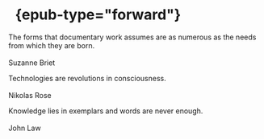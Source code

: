# &nbsp; {epub-type="forward"}

<p>
The forms that documentary work assumes are as numerous as the needs from which
they are born.<br />
<br />
Suzanne Briet
</p>

<p>
Technologies are revolutions in consciousness.<br />
<br />
Nikolas Rose
</p>

<p>
Knowledge lies in exemplars and words are never enough.<br />
<br />
John Law
</p>
